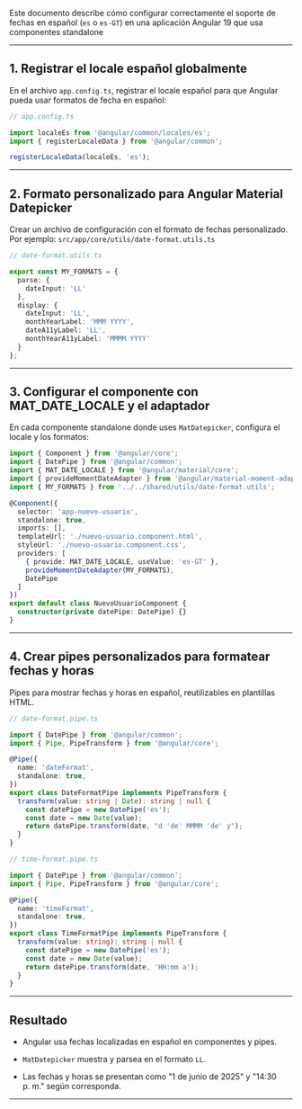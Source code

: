 Este documento describe cómo configurar correctamente el soporte de fechas en español (`es` o `es-GT`) en una aplicación Angular 19 que usa componentes standalone

---

## 1. Registrar el locale español globalmente

En el archivo `app.config.ts`, registrar el locale español para que Angular pueda usar formatos de fecha en español:

```ts
// app.config.ts

import localeEs from '@angular/common/locales/es';
import { registerLocaleData } from '@angular/common';

registerLocaleData(localeEs, 'es');
```

---

## 2. Formato personalizado para Angular Material Datepicker

Crear un archivo de configuración con el formato de fechas personalizado. Por ejemplo: `src/app/core/utils/date-format.utils.ts`

```ts
// date-format.utils.ts

export const MY_FORMATS = {
  parse: {
    dateInput: 'LL'
  },
  display: {
    dateInput: 'LL',
    monthYearLabel: 'MMM YYYY',
    dateA11yLabel: 'LL',
    monthYearA11yLabel: 'MMMM YYYY'
  }
};
```

---

## 3. Configurar el componente con MAT_DATE_LOCALE y el adaptador

En cada componente standalone donde uses `MatDatepicker`, configura el locale y los formatos:

```ts
import { Component } from '@angular/core';
import { DatePipe } from '@angular/common';
import { MAT_DATE_LOCALE } from '@angular/material/core';
import { provideMomentDateAdapter } from '@angular/material-moment-adapter';
import { MY_FORMATS } from '../../shared/utils/date-format.utils';

@Component({
  selector: 'app-nuevo-usuario',
  standalone: true,
  imports: [],
  templateUrl: './nuevo-usuario.component.html',
  styleUrl: './nuevo-usuario.component.css',
  providers: [
    { provide: MAT_DATE_LOCALE, useValue: 'es-GT' },
    provideMomentDateAdapter(MY_FORMATS),
    DatePipe
  ]
})
export default class NuevoUsuarioComponent {
  constructor(private datePipe: DatePipe) {}
}
```

---

## 4. Crear pipes personalizados para formatear fechas y horas

Pipes para mostrar fechas y horas en español, reutilizables en plantillas HTML.

```ts
// date-format.pipe.ts

import { DatePipe } from '@angular/common';
import { Pipe, PipeTransform } from '@angular/core';

@Pipe({
  name: 'dateFormat',
  standalone: true,
})
export class DateFormatPipe implements PipeTransform {
  transform(value: string | Date): string | null {
    const datePipe = new DatePipe('es');
    const date = new Date(value);
    return datePipe.transform(date, "d 'de' MMMM 'de' y");
  }
}
```

```ts
// time-format.pipe.ts

import { DatePipe } from '@angular/common';
import { Pipe, PipeTransform } from '@angular/core';

@Pipe({
  name: 'timeFormat',
  standalone: true,
})
export class TimeFormatPipe implements PipeTransform {
  transform(value: string): string | null {
    const datePipe = new DatePipe('es');
    const date = new Date(value);
    return datePipe.transform(date, 'HH:mm a');
  }
}
```

---

## Resultado

- Angular usa fechas localizadas en español en componentes y pipes.
    
- `MatDatepicker` muestra y parsea en el formato `LL`.
    
- Las fechas y horas se presentan como "1 de junio de 2025" y "14:30 p. m." según corresponda.
    

---


